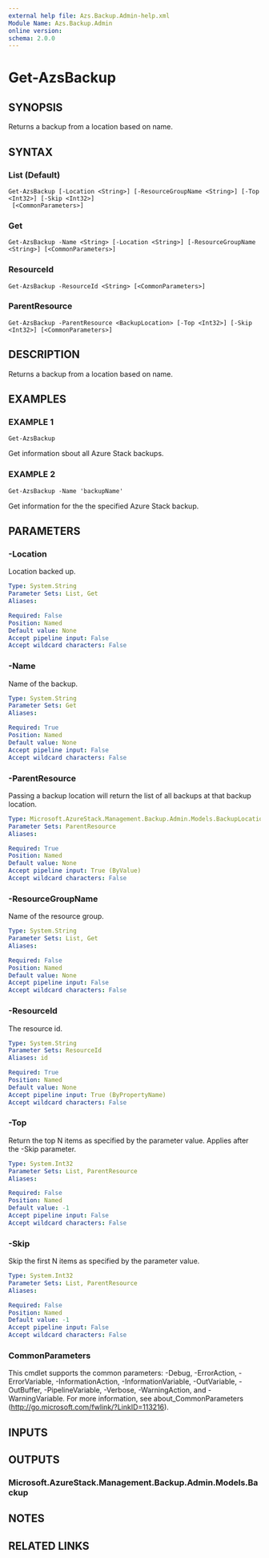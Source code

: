 ```yaml
---
external help file: Azs.Backup.Admin-help.xml
Module Name: Azs.Backup.Admin
online version:
schema: 2.0.0
---
```


# Get-AzsBackup

## SYNOPSIS
Returns a backup from a location based on name.

## SYNTAX

### List (Default)
```
Get-AzsBackup [-Location <String>] [-ResourceGroupName <String>] [-Top <Int32>] [-Skip <Int32>]
 [<CommonParameters>]
```

### Get
```
Get-AzsBackup -Name <String> [-Location <String>] [-ResourceGroupName <String>] [<CommonParameters>]
```

### ResourceId
```
Get-AzsBackup -ResourceId <String> [<CommonParameters>]
```

### ParentResource
```
Get-AzsBackup -ParentResource <BackupLocation> [-Top <Int32>] [-Skip <Int32>] [<CommonParameters>]
```

## DESCRIPTION
Returns a backup from a location based on name.

## EXAMPLES

### EXAMPLE 1
```
Get-AzsBackup
```

Get information sbout all Azure Stack backups.

### EXAMPLE 2
```
Get-AzsBackup -Name 'backupName'
```

Get information for the the specified Azure Stack backup.

## PARAMETERS

### -Location
Location backed up.

```yaml
Type: System.String
Parameter Sets: List, Get
Aliases:

Required: False
Position: Named
Default value: None
Accept pipeline input: False
Accept wildcard characters: False
```

### -Name
Name of the backup.

```yaml
Type: System.String
Parameter Sets: Get
Aliases:

Required: True
Position: Named
Default value: None
Accept pipeline input: False
Accept wildcard characters: False
```

### -ParentResource
Passing a backup location will return the list of all backups at that backup location.

```yaml
Type: Microsoft.AzureStack.Management.Backup.Admin.Models.BackupLocation
Parameter Sets: ParentResource
Aliases:

Required: True
Position: Named
Default value: None
Accept pipeline input: True (ByValue)
Accept wildcard characters: False
```

### -ResourceGroupName
Name of the resource group.

```yaml
Type: System.String
Parameter Sets: List, Get
Aliases:

Required: False
Position: Named
Default value: None
Accept pipeline input: False
Accept wildcard characters: False
```

### -ResourceId
The resource id.

```yaml
Type: System.String
Parameter Sets: ResourceId
Aliases: id

Required: True
Position: Named
Default value: None
Accept pipeline input: True (ByPropertyName)
Accept wildcard characters: False
```

### -Top
Return the top N items as specified by the parameter value.
Applies after the -Skip parameter.

```yaml
Type: System.Int32
Parameter Sets: List, ParentResource
Aliases:

Required: False
Position: Named
Default value: -1
Accept pipeline input: False
Accept wildcard characters: False
```

### -Skip
Skip the first N items as specified by the parameter value.

```yaml
Type: System.Int32
Parameter Sets: List, ParentResource
Aliases:

Required: False
Position: Named
Default value: -1
Accept pipeline input: False
Accept wildcard characters: False
```

### CommonParameters
This cmdlet supports the common parameters: -Debug, -ErrorAction, -ErrorVariable, -InformationAction, -InformationVariable, -OutVariable, -OutBuffer, -PipelineVariable, -Verbose, -WarningAction, and -WarningVariable. For more information, see about_CommonParameters (http://go.microsoft.com/fwlink/?LinkID=113216).

## INPUTS

## OUTPUTS

### Microsoft.AzureStack.Management.Backup.Admin.Models.Backup

## NOTES

## RELATED LINKS
